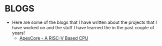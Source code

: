 # BLOGS

 - Here are some of the blogs that I have written about the projects that I have worked on and the stuff I have learned the in the past couple of years!
   - [ApexCore - A RISC-V Based CPU](/posts/content/ApexCore_blog.md)
